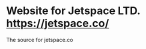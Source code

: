 # Website for Jetspace LTD. <a href="https://jetspace.co/">https://jetspace.co/</a>
The source for jetspace.co
